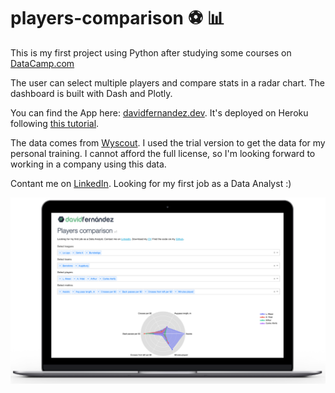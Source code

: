 # players-comparison ⚽ 📊

This is my first project using Python after studying some courses on [DataCamp.com](https://www.datacamp.com/tracks/data-scientist-with-python)

The user can select multiple players and compare stats in a radar chart. The dashboard is built with Dash and Plotly.

You can find the App here: [davidfernandez.dev](http://davidfernandez.dev). It's deployed on Heroku following [this tutorial](https://dash.plotly.com/deployment).

The data comes from [Wyscout](https://wyscout.com/). I used the trial version to get the data for my personal training. I cannot afford the full license, so I'm looking forward to working in a company using this data. 

Contant me on [LinkedIn](https://www.linkedin.com/in/david-fernandez-11a715170/). Looking for my first job as a Data Analyst :)

![example](example.jpg)
